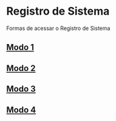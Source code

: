 # Registro de Sistema

Formas de acessar o Registro de Sistema

## [Modo 1](https://github.com/ghsumiyasu/Java-Basico/blob/main/README-Registro-modo1-br-pt.md)
## [Modo 2](https://github.com/ghsumiyasu/Java-Basico/blob/main/README-Registro-modo2-br-pt.md)
## [Modo 3](https://github.com/ghsumiyasu/Java-Basico/blob/main/README-Registro-modo3-br-pt.md)
## [Modo 4](https://github.com/ghsumiyasu/Java-Basico/blob/main/README-Registro-modo4-br-pt.md)
